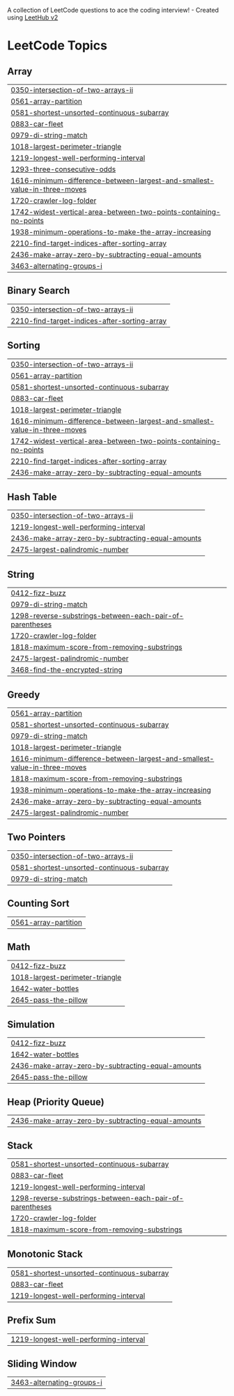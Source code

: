 A collection of LeetCode questions to ace the coding interview! - Created using [LeetHub v2](https://github.com/arunbhardwaj/LeetHub-2.0)
<!---LeetCode Topics Start-->
# LeetCode Topics
## Array
|  |
| ------- |
| [0350-intersection-of-two-arrays-ii](https://github.com/Abhyuday1904/Leetcode-Solutions/tree/master/0350-intersection-of-two-arrays-ii) |
| [0561-array-partition](https://github.com/Abhyuday1904/Leetcode-Solutions/tree/master/0561-array-partition) |
| [0581-shortest-unsorted-continuous-subarray](https://github.com/Abhyuday1904/Leetcode-Solutions/tree/master/0581-shortest-unsorted-continuous-subarray) |
| [0883-car-fleet](https://github.com/Abhyuday1904/Leetcode-Solutions/tree/master/0883-car-fleet) |
| [0979-di-string-match](https://github.com/Abhyuday1904/Leetcode-Solutions/tree/master/0979-di-string-match) |
| [1018-largest-perimeter-triangle](https://github.com/Abhyuday1904/Leetcode-Solutions/tree/master/1018-largest-perimeter-triangle) |
| [1219-longest-well-performing-interval](https://github.com/Abhyuday1904/Leetcode-Solutions/tree/master/1219-longest-well-performing-interval) |
| [1293-three-consecutive-odds](https://github.com/Abhyuday1904/Leetcode-Solutions/tree/master/1293-three-consecutive-odds) |
| [1616-minimum-difference-between-largest-and-smallest-value-in-three-moves](https://github.com/Abhyuday1904/Leetcode-Solutions/tree/master/1616-minimum-difference-between-largest-and-smallest-value-in-three-moves) |
| [1720-crawler-log-folder](https://github.com/Abhyuday1904/Leetcode-Solutions/tree/master/1720-crawler-log-folder) |
| [1742-widest-vertical-area-between-two-points-containing-no-points](https://github.com/Abhyuday1904/Leetcode-Solutions/tree/master/1742-widest-vertical-area-between-two-points-containing-no-points) |
| [1938-minimum-operations-to-make-the-array-increasing](https://github.com/Abhyuday1904/Leetcode-Solutions/tree/master/1938-minimum-operations-to-make-the-array-increasing) |
| [2210-find-target-indices-after-sorting-array](https://github.com/Abhyuday1904/Leetcode-Solutions/tree/master/2210-find-target-indices-after-sorting-array) |
| [2436-make-array-zero-by-subtracting-equal-amounts](https://github.com/Abhyuday1904/Leetcode-Solutions/tree/master/2436-make-array-zero-by-subtracting-equal-amounts) |
| [3463-alternating-groups-i](https://github.com/Abhyuday1904/Leetcode-Solutions/tree/master/3463-alternating-groups-i) |
## Binary Search
|  |
| ------- |
| [0350-intersection-of-two-arrays-ii](https://github.com/Abhyuday1904/Leetcode-Solutions/tree/master/0350-intersection-of-two-arrays-ii) |
| [2210-find-target-indices-after-sorting-array](https://github.com/Abhyuday1904/Leetcode-Solutions/tree/master/2210-find-target-indices-after-sorting-array) |
## Sorting
|  |
| ------- |
| [0350-intersection-of-two-arrays-ii](https://github.com/Abhyuday1904/Leetcode-Solutions/tree/master/0350-intersection-of-two-arrays-ii) |
| [0561-array-partition](https://github.com/Abhyuday1904/Leetcode-Solutions/tree/master/0561-array-partition) |
| [0581-shortest-unsorted-continuous-subarray](https://github.com/Abhyuday1904/Leetcode-Solutions/tree/master/0581-shortest-unsorted-continuous-subarray) |
| [0883-car-fleet](https://github.com/Abhyuday1904/Leetcode-Solutions/tree/master/0883-car-fleet) |
| [1018-largest-perimeter-triangle](https://github.com/Abhyuday1904/Leetcode-Solutions/tree/master/1018-largest-perimeter-triangle) |
| [1616-minimum-difference-between-largest-and-smallest-value-in-three-moves](https://github.com/Abhyuday1904/Leetcode-Solutions/tree/master/1616-minimum-difference-between-largest-and-smallest-value-in-three-moves) |
| [1742-widest-vertical-area-between-two-points-containing-no-points](https://github.com/Abhyuday1904/Leetcode-Solutions/tree/master/1742-widest-vertical-area-between-two-points-containing-no-points) |
| [2210-find-target-indices-after-sorting-array](https://github.com/Abhyuday1904/Leetcode-Solutions/tree/master/2210-find-target-indices-after-sorting-array) |
| [2436-make-array-zero-by-subtracting-equal-amounts](https://github.com/Abhyuday1904/Leetcode-Solutions/tree/master/2436-make-array-zero-by-subtracting-equal-amounts) |
## Hash Table
|  |
| ------- |
| [0350-intersection-of-two-arrays-ii](https://github.com/Abhyuday1904/Leetcode-Solutions/tree/master/0350-intersection-of-two-arrays-ii) |
| [1219-longest-well-performing-interval](https://github.com/Abhyuday1904/Leetcode-Solutions/tree/master/1219-longest-well-performing-interval) |
| [2436-make-array-zero-by-subtracting-equal-amounts](https://github.com/Abhyuday1904/Leetcode-Solutions/tree/master/2436-make-array-zero-by-subtracting-equal-amounts) |
| [2475-largest-palindromic-number](https://github.com/Abhyuday1904/Leetcode-Solutions/tree/master/2475-largest-palindromic-number) |
## String
|  |
| ------- |
| [0412-fizz-buzz](https://github.com/Abhyuday1904/Leetcode-Solutions/tree/master/0412-fizz-buzz) |
| [0979-di-string-match](https://github.com/Abhyuday1904/Leetcode-Solutions/tree/master/0979-di-string-match) |
| [1298-reverse-substrings-between-each-pair-of-parentheses](https://github.com/Abhyuday1904/Leetcode-Solutions/tree/master/1298-reverse-substrings-between-each-pair-of-parentheses) |
| [1720-crawler-log-folder](https://github.com/Abhyuday1904/Leetcode-Solutions/tree/master/1720-crawler-log-folder) |
| [1818-maximum-score-from-removing-substrings](https://github.com/Abhyuday1904/Leetcode-Solutions/tree/master/1818-maximum-score-from-removing-substrings) |
| [2475-largest-palindromic-number](https://github.com/Abhyuday1904/Leetcode-Solutions/tree/master/2475-largest-palindromic-number) |
| [3468-find-the-encrypted-string](https://github.com/Abhyuday1904/Leetcode-Solutions/tree/master/3468-find-the-encrypted-string) |
## Greedy
|  |
| ------- |
| [0561-array-partition](https://github.com/Abhyuday1904/Leetcode-Solutions/tree/master/0561-array-partition) |
| [0581-shortest-unsorted-continuous-subarray](https://github.com/Abhyuday1904/Leetcode-Solutions/tree/master/0581-shortest-unsorted-continuous-subarray) |
| [0979-di-string-match](https://github.com/Abhyuday1904/Leetcode-Solutions/tree/master/0979-di-string-match) |
| [1018-largest-perimeter-triangle](https://github.com/Abhyuday1904/Leetcode-Solutions/tree/master/1018-largest-perimeter-triangle) |
| [1616-minimum-difference-between-largest-and-smallest-value-in-three-moves](https://github.com/Abhyuday1904/Leetcode-Solutions/tree/master/1616-minimum-difference-between-largest-and-smallest-value-in-three-moves) |
| [1818-maximum-score-from-removing-substrings](https://github.com/Abhyuday1904/Leetcode-Solutions/tree/master/1818-maximum-score-from-removing-substrings) |
| [1938-minimum-operations-to-make-the-array-increasing](https://github.com/Abhyuday1904/Leetcode-Solutions/tree/master/1938-minimum-operations-to-make-the-array-increasing) |
| [2436-make-array-zero-by-subtracting-equal-amounts](https://github.com/Abhyuday1904/Leetcode-Solutions/tree/master/2436-make-array-zero-by-subtracting-equal-amounts) |
| [2475-largest-palindromic-number](https://github.com/Abhyuday1904/Leetcode-Solutions/tree/master/2475-largest-palindromic-number) |
## Two Pointers
|  |
| ------- |
| [0350-intersection-of-two-arrays-ii](https://github.com/Abhyuday1904/Leetcode-Solutions/tree/master/0350-intersection-of-two-arrays-ii) |
| [0581-shortest-unsorted-continuous-subarray](https://github.com/Abhyuday1904/Leetcode-Solutions/tree/master/0581-shortest-unsorted-continuous-subarray) |
| [0979-di-string-match](https://github.com/Abhyuday1904/Leetcode-Solutions/tree/master/0979-di-string-match) |
## Counting Sort
|  |
| ------- |
| [0561-array-partition](https://github.com/Abhyuday1904/Leetcode-Solutions/tree/master/0561-array-partition) |
## Math
|  |
| ------- |
| [0412-fizz-buzz](https://github.com/Abhyuday1904/Leetcode-Solutions/tree/master/0412-fizz-buzz) |
| [1018-largest-perimeter-triangle](https://github.com/Abhyuday1904/Leetcode-Solutions/tree/master/1018-largest-perimeter-triangle) |
| [1642-water-bottles](https://github.com/Abhyuday1904/Leetcode-Solutions/tree/master/1642-water-bottles) |
| [2645-pass-the-pillow](https://github.com/Abhyuday1904/Leetcode-Solutions/tree/master/2645-pass-the-pillow) |
## Simulation
|  |
| ------- |
| [0412-fizz-buzz](https://github.com/Abhyuday1904/Leetcode-Solutions/tree/master/0412-fizz-buzz) |
| [1642-water-bottles](https://github.com/Abhyuday1904/Leetcode-Solutions/tree/master/1642-water-bottles) |
| [2436-make-array-zero-by-subtracting-equal-amounts](https://github.com/Abhyuday1904/Leetcode-Solutions/tree/master/2436-make-array-zero-by-subtracting-equal-amounts) |
| [2645-pass-the-pillow](https://github.com/Abhyuday1904/Leetcode-Solutions/tree/master/2645-pass-the-pillow) |
## Heap (Priority Queue)
|  |
| ------- |
| [2436-make-array-zero-by-subtracting-equal-amounts](https://github.com/Abhyuday1904/Leetcode-Solutions/tree/master/2436-make-array-zero-by-subtracting-equal-amounts) |
## Stack
|  |
| ------- |
| [0581-shortest-unsorted-continuous-subarray](https://github.com/Abhyuday1904/Leetcode-Solutions/tree/master/0581-shortest-unsorted-continuous-subarray) |
| [0883-car-fleet](https://github.com/Abhyuday1904/Leetcode-Solutions/tree/master/0883-car-fleet) |
| [1219-longest-well-performing-interval](https://github.com/Abhyuday1904/Leetcode-Solutions/tree/master/1219-longest-well-performing-interval) |
| [1298-reverse-substrings-between-each-pair-of-parentheses](https://github.com/Abhyuday1904/Leetcode-Solutions/tree/master/1298-reverse-substrings-between-each-pair-of-parentheses) |
| [1720-crawler-log-folder](https://github.com/Abhyuday1904/Leetcode-Solutions/tree/master/1720-crawler-log-folder) |
| [1818-maximum-score-from-removing-substrings](https://github.com/Abhyuday1904/Leetcode-Solutions/tree/master/1818-maximum-score-from-removing-substrings) |
## Monotonic Stack
|  |
| ------- |
| [0581-shortest-unsorted-continuous-subarray](https://github.com/Abhyuday1904/Leetcode-Solutions/tree/master/0581-shortest-unsorted-continuous-subarray) |
| [0883-car-fleet](https://github.com/Abhyuday1904/Leetcode-Solutions/tree/master/0883-car-fleet) |
| [1219-longest-well-performing-interval](https://github.com/Abhyuday1904/Leetcode-Solutions/tree/master/1219-longest-well-performing-interval) |
## Prefix Sum
|  |
| ------- |
| [1219-longest-well-performing-interval](https://github.com/Abhyuday1904/Leetcode-Solutions/tree/master/1219-longest-well-performing-interval) |
## Sliding Window
|  |
| ------- |
| [3463-alternating-groups-i](https://github.com/Abhyuday1904/Leetcode-Solutions/tree/master/3463-alternating-groups-i) |
<!---LeetCode Topics End-->